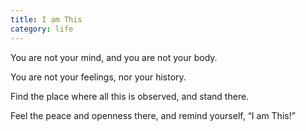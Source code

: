 ```yaml
---
title: I am This
category: life
---
```


You are not your mind,
and you are not your body.

You are not your feelings,
nor your history.

Find the place
where all this
is observed,
and stand there.

Feel the peace
and openness there,
and remind yourself,
“I am This!”
